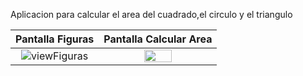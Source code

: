 Aplicacion para calcular el area del cuadrado,el circulo y el triangulo


|                               Pantalla Figuras                              |                                   Pantalla Calcular Area                                   |
|:------------------------------------------------------------------------------:|:------------------------------------------------------------------------------:|
|  ![viewFiguras](https://github.com/saulhervas/calcularAreaApp/assets/136034899/d72439b8-3424-4e61-a934-70dd746302af)  |  <img src="" style="height: 50%; width:50%;"/>  |
